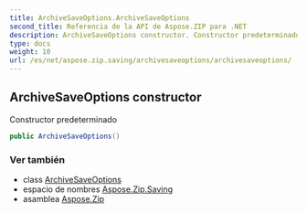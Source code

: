 ```yaml
---
title: ArchiveSaveOptions.ArchiveSaveOptions
second_title: Referencia de la API de Aspose.ZIP para .NET
description: ArchiveSaveOptions constructor. Constructor predeterminado
type: docs
weight: 10
url: /es/net/aspose.zip.saving/archivesaveoptions/archivesaveoptions/
---
```

## ArchiveSaveOptions constructor

Constructor predeterminado

```csharp
public ArchiveSaveOptions()
```

### Ver también

* class [ArchiveSaveOptions](../)
* espacio de nombres [Aspose.Zip.Saving](../../archivesaveoptions/)
* asamblea [Aspose.Zip](../../../)



